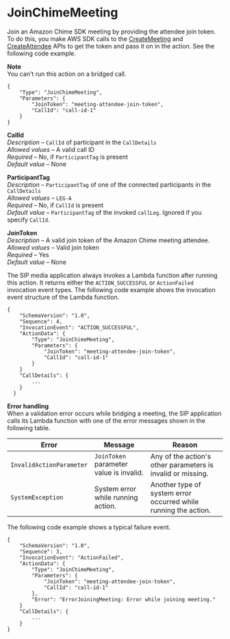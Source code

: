 # JoinChimeMeeting<a name="join-chime-meeting"></a>

Join an Amazon Chime SDK meeting by providing the attendee join token\. To do this, you make AWS SDK calls to the [CreateMeeting](https://docs.aws.amazon.com/chime/latest/APIReference/API_CreateMeeting.html) and [CreateAttendee](https://docs.aws.amazon.com/chime/latest/APIReference/API_CreateAttendee.html) APIs to get the token and pass it on in the action\. See the following code example\. 

**Note**  
You can't run this action on a bridged call\.

```
{
    "Type": "JoinChimeMeeting",
    "Parameters": {
        "JoinToken": "meeting-attendee-join-token",
        "CallId": "call-id-1"
    }
}
```

**CallId**  
*Description* – `CallId` of participant in the `CallDetails`  
*Allowed values* – A valid call ID  
*Required* – No, if `ParticipantTag` is present  
*Default value* – None

**ParticipantTag**  
*Description* – `ParticipantTag` of one of the connected participants in the `CallDetails`  
*Allowed values* – `LEG-A`  
*Required* – No, if `CallId` is present  
*Default value* – `ParticipantTag` of the invoked `callLeg`\. Ignored if you specify `CallId`\.

**JoinToken**  
*Description* – A valid join token of the Amazon Chime meeting attendee\.   
*Allowed values* – Valid join token  
*Required* – Yes  
*Default value* – None

The SIP media application always invokes a Lambda function after running this action\. It returns either the `ACTION_SUCCESSFUL` or `ActionFailed` invocation event types\. The following code example shows the invocation event structure of the Lambda function\.

```
{
    "SchemaVersion": "1.0",
    "Sequence": 4,
    "InvocationEvent": "ACTION_SUCCESSFUL",
    "ActionData": {
        "Type": "JoinChimeMeeting",
        "Parameters": {
            "JoinToken": "meeting-attendee-join-token",
            "CallId": "call-id-1"
        }
    }
    "CallDetails": {
        ...
    }
  }
```

**Error handling**  
When a validation error occurs while bridging a meeting, the SIP application calls its Lambda function with one of the error messages shown in the following table\.


|  Error  |  Message  |  Reason  | 
| --- | --- | --- | 
|  `InvalidActionParameter`  |  `JoinToken` parameter value is invalid\.  |  Any of the action's other parameters is invalid or missing\.  | 
|  `SystemException`  |  System error while running action\.  |  Another type of system error occurred while running the action\.  | 

The following code example shows a typical failure event\.

```
{
    "SchemaVersion": "1.0",
    "Sequence": 3,
    "InvocationEvent": "ActionFailed",
    "ActionData": {
        "Type": "JoinChimeMeeting",
        "Parameters": {
            "JoinToken": "meeting-attendee-join-token",
            "CallId": "call-id-1"
        },
        "Error": "ErrorJoiningMeeting: Error while joining meeting."
    }
    "CallDetails": {
        ...
    }
}
```